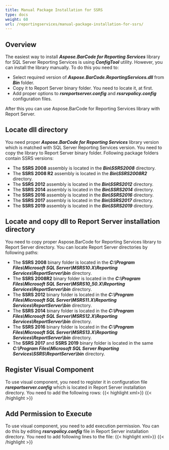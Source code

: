 ```yaml
---
title: Manual Package Installation for SSRS
type: docs
weight: 60
url: /reportingservices/manual-package-installation-for-ssrs/
---
```

## **Overview**
The easiest way to install ***Aspose.BarCode for Reporting Services*** library for SQL Server Reporting Services is using ***ConfigTool*** utility. However, you can install the library manually. To do this you need to:
- Select required version of ***Aspose.BarCode.ReportingServices.dll*** from ***Bin*** folder.
- Copy it to Report Server binary folder. You need to locate it, at first.
- Add proper options to ***rsreportserver.config*** and ***rssrvpolicy.config*** configuration files.

After this you can use Aspose.BarCode for Reporting Services library with Report Server.

## **Locate dll directory**
You need proper ***Aspose.BarCode for Reporting Services*** library version which is matched with SQL Server Reporting Services version. You need to copy the library to Report Server binary folder. Following package folders contain SSRS versions:
- The **SSRS 2008** assembly is located in the ***Bin\SSRS2008*** directory.
- The **SSRS 2008 R2** assembly is located in the ***Bin\SSRS2008R2*** directory.
- The **SSRS 2012** assembly is located in the ***Bin\SSRS2012*** directory.
- The **SSRS 2014** assembly is located in the ***Bin\SSRS2014*** directory.
- The **SSRS 2016** assembly is located in the ***Bin\SSRS2016*** directory. 
- The **SSRS 2017** assembly is located in the ***Bin\SSRS2017*** directory.
- The **SSRS 2019** assembly is located in the ***Bin\SSRS2019*** directory.

## **Locate and copy dll to Report Server installation directory**
You need to copy proper Aspose.BarCode for Reporting Services library to Report Server directory. You can locate Report Server directories by following paths:
- The **SSRS 2008** binary folder is located in the ***C:\Program Files\Microsoft SQL Server\MSRS10.X\Reporting Services\ReportServer\bin*** directory.
- The **SSRS 2008R2** binary folder is located in the ***C:\Program Files\Microsoft SQL Server\MSRS10_50.X\Reporting Services\ReportServer\bin*** directory.
- The **SSRS 2012** binary folder is located in the ***C:\Program Files\Microsoft SQL Server\MSRS11.X\Reporting Services\ReportServer\bin*** directory.
- The **SSRS 2014** binary folder is located in the ***C:\Program Files\Microsoft SQL Server\MSRS12.X\Reporting Services\ReportServer\bin*** directory.
- The **SSRS 2016** binary folder is located in the ***C:\Program Files\Microsoft SQL Server\MSRS13.X\Reporting Services\ReportServer\bin*** directory.
- The **SSRS 2017** and **SSRS 2019** binary folder is located in the same ***C:\Program Files\Microsoft SQL Server Reporting Services\SSRS\ReportServer\bin*** directory.

## **Register Visual Component**
To use visual component, you need to register it in configuration file ***rsreportserver.config*** which is located in Report Server installation directory. You need to add the following rows:
{{< highlight xml>}}
<Configuration>
	<Extensions>
		<!-- Start config of Aspose.BarCode for Reporting Services-->
		<ReportItems>
			<ReportItem Name="BarcodeGenerator" Type="Aspose.BarCode.ReportingServices.BarCodeReportItem, Aspose.BarCode.ReportingServices"/>
		</ReportItems>
		<!-- End of config -->
	</Extensions>
</Configuration>
{{< /highlight >}}

## **Add Permission to Execute**
To use visual component, you need to add execution permission. You can do this by editing ***rssrvpolicy.config*** file in Report Server installation directory. You need to add following lines to the file:
{{< highlight xml>}}
<configuration>
	<mscorlib>
		<security>
			<policy>
				<PolicyLevel version="1">
					<CodeGroup class="FirstMatchCodeGroup" version="1" PermissionSetName="Nothing">
						<CodeGroup class="FirstMatchCodeGroup" version="1" PermissionSetName="Execution" Description="This code group grants MyComputer code Execution permission. ">
							<!-- Start config of Aspose.BarCode for Reporting Services-->
							<CodeGroup class="UnionCodeGroup" version="1" PermissionSetName="FullTrust" Name="BarcodeGenerator" Description="Aspose.BarCode for Reporting Services">
								<IMembershipCondition class="StrongNameMembershipCondition" version="1" PublicKeyBlob="00240000048000009400000006020000002400005253413100040000010001005542E99CECD28842DAD186257B2C7B6AE9B5947E51E0B17B4AC6D8CECD3E01C4D20658C5E4EA1B9A6C8F854B2D796C4FDE740DAC65E834167758CFF283EED1BE5C9A812022B015A902E0B97D4E95569EB8C0971834744E633D9CB4C4A6D8EDA03C12F486E13A1A0CB1AA101AD94943236384CBBF5C679944B994DE9546E493BF"/>
							</CodeGroup>
							<!-- End of config -->
						</CodeGroup>
					</CodeGroup>
				</PolicyLevel>
			</policy>
		</security>
	</mscorlib>
</configuration>
{{< /highlight >}}